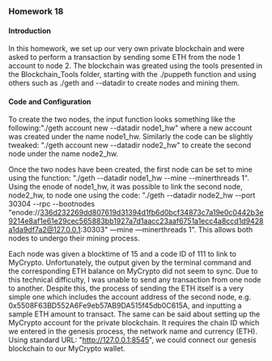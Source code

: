 ### Homework 18

#### Introduction 
In this homework, we set up our very own private blockchain and were asked to perform a transaction by sending some ETH from the node 1 account to node 2. The blockchain was greated using the tools presented in the Blockchain_Tools folder, starting with the ./puppeth function and using others such as ./geth and --datadir to create nodes and mining them.

#### Code and Configuration 
To create the two nodes, the input function looks something like the following:"./geth account new --datadir node1_hw" where a new account was created under the name node1_hw. Similarly the code can be slightly tweaked: "./geth account new --datadir node2_hw" to create the second node under the name node2_hw. 

Once the two nodes have been created, the first node can be set to mine using the function: "./geth --datadir node1_hw --mine --minerthreads 1". Using the enode of node1_hw, it was possible to link the second node, node2_hw, to node one using the code: "./geth --datadir node2_hw --port 30304 --rpc --bootnodes "enode://336d232269dd807619d31394d1fb6d0bcf34873c7a19e0c0442b3e9214e8af1e61e29cec565883bb1927a7d1aacc23aaf6751a1ecc4a8ccd1d9428a1da9df7a2@127.0.0.1:30303" —mine —minerthreads 1". This allows both nodes to undergo their mining process. 

Each node was given a blocktime of 15 and a code ID of 111 to link to MyCrypto. Unfortunately, the output given by the terminal command and the corresponding ETH balance on MyCrypto did not seem to sync. Due to this technical difficulty, I was unable to send any transaction from one node to another. Despite this, the process of sending the ETH itself is a very simple one which includes the account address of the second node, e.g. 0x5508F63BD552A6Fe9eb57AB9DA515f45db0C615A, and inputting a sample ETH amount to transact.  The same can be said about setting up the MyCrypto account for the private blockchain. It requires the chain ID which we entered in the genesis process, the network name and currency (ETH). Using standard URL: "http://127.0.0.1:8545", we could connect our genesis blockchain to our MyCrypto wallet. 
